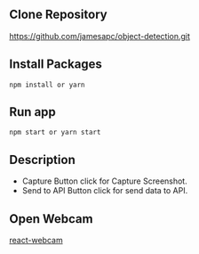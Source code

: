 ## Clone Repository

https://github.com/jamesapc/object-detection.git

## Install Packages

`npm install or yarn`

## Run app

`npm start or yarn start`

## Description

- Capture Button click for Capture Screenshot.
- Send to API Button click for send data to API.

## Open Webcam

[react-webcam](https://www.npmjs.com/package/react-webcam)



